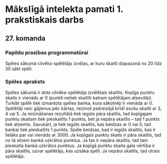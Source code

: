 # Mākslīgā intelekta pamati 1. prakstiskais darbs
## 27. komanda

### Papildu prasības programmatūrai
Spēles sākumā cilvēks-spēlētājs izvēlas, ar kuru skaitli diapazonā no 20 līdz 30 sākt spēli.
### Spēles apraksts
Spēles sākumā ir dots cilvēka-spēlētāja izvēlētais skaitlis. Kopīgs punktu skaits ir vienāds ar 0 (punkti
netiek skaitīti katram spēlētājam atsevišķi). Turklāt spēlē tiek izmantota spēles banka, kura sākotnēji
ir vienāda ar 0. Spēlētāji veic gājienus pēc kārtas, reizinot pašreizējā brīdī esošu skaitli ar 3, 4 vai 5. Ja
reizināšanas rezultātā tiek iegūts pāra skaitlis, tad kopīgajam punktu skaitam tiek pieskaitīts 1
punkts, bet ja nepāra skaitlis – tad 1 punkts tiek atņemts. Savukārt, ja tiek iegūts skaitlis, kas beidzas
ar 0 vai 5, tad bankai tiek pieskaitīts 1 punkts. Spēle beidzas, kad ir iegūts skaitlis, kas ir lielāks par vai
vienāds ar 3000. Ja kopīgais punktu skaits ir pāra skaitlis, tad no tā atņem bankā uzkrātos punktus. Ja
tas ir nepāra skaitlis, tad tam pieskaita bankā uzkrātos punktus. Ja kopīgā punktu skaita gala vērtība
ir pāra skaitlis, uzvar spēlētājs, kas uzsāka spēli. Ja nepāra skaitlis, tad otrais spēlētājs.